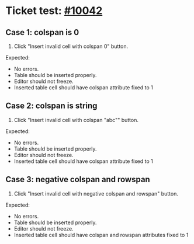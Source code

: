 # Ticket test: [#10042](https://github.com/ckeditor/ckeditor5/issues/10042)

## Case 1: colspan is 0

1. Click "Insert invalid cell with colspan 0" button.

Expected:

* No errors.
* Table should be inserted properly.
* Editor should not freeze.
* Inserted table cell should have colspan attribute fixed to 1

## Case 2: colspan is string

1. Click "Insert invalid cell with colspan "abc"" button.

Expected:

* No errors.
* Table should be inserted properly.
* Editor should not freeze.
* Inserted table cell should have colspan attribute fixed to 1

## Case 3: negative colspan and rowspan

1. Click "Insert invalid cell with negative colspan and rowspan" button.

Expected:

* No errors.
* Table should be inserted properly.
* Editor should not freeze.
* Inserted table cell should have colspan and rowspan attributes fixed to 1
